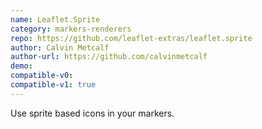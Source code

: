 ```yaml
---
name: Leaflet.Sprite
category: markers-renderers
repo: https://github.com/leaflet-extras/leaflet.sprite
author: Calvin Metcalf
author-url: https://github.com/calvinmetcalf
demo: 
compatible-v0:
compatible-v1: true
---
```


Use sprite based icons in your markers.
